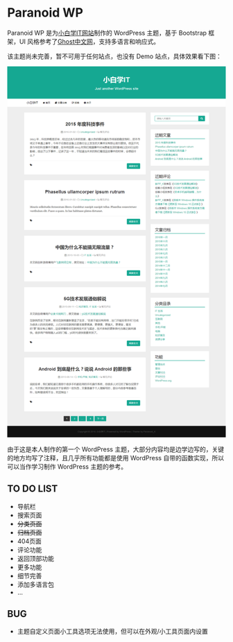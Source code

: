 # Paranoid WP

Paranoid WP 是为[小白学IT网站](http://www.xbxit.com)制作的 WordPress 主题，基于 Bootstrap 框架，UI 风格参考了[Ghost中文网](http://www.ghostchina.com)，支持多语言和响应式。

该主题尚未完善，暂不可用于任何站点，也没有 Demo 站点，具体效果看下图：

![](screenshot.png)

由于这是本人制作的第一个 WordPress 主题，大部分内容均是边学边写的，关键的地方均写了注释，且几乎所有功能都是使用 WordPress 自带的函数实现，所以可以当作学习制作 WordPress 主题的参考。

## TO DO LIST

* 导航栏
* 搜索页面
* ~~分类页面~~
* ~~归档页面~~
* 404页面
* 评论功能
* 返回顶部功能
* 更多功能
* 细节完善
* 添加多语言包
* ...

## BUG

* 主题自定义页面小工具选项无法使用，但可以在外观/小工具页面内设置